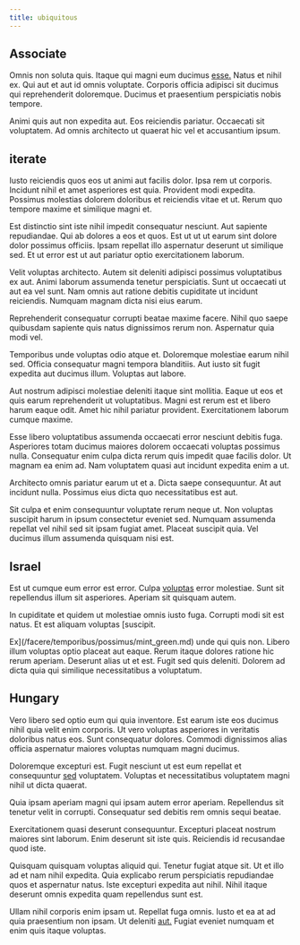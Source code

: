 ```yaml
---
title: ubiquitous
---
```


## Associate

Omnis non soluta quis. Itaque qui magni eum ducimus [esse.](/facere/temporibus/possimus/markets.md) Natus et nihil ex. Qui aut et aut id omnis voluptate. Corporis officia adipisci sit ducimus qui reprehenderit doloremque. Ducimus et praesentium perspiciatis nobis tempore.

Animi quis aut non expedita aut. Eos reiciendis pariatur. Occaecati sit voluptatem. Ad omnis architecto ut quaerat hic vel et accusantium ipsum.

## iterate

Iusto reiciendis quos eos ut animi aut facilis dolor. Ipsa rem ut corporis. Incidunt nihil et amet asperiores est quia. Provident modi expedita. Possimus molestias dolorem doloribus et reiciendis vitae et ut. Rerum quo tempore maxime et similique magni et.

Est distinctio sint iste nihil impedit consequatur nesciunt. Aut sapiente repudiandae. Qui ab dolores a eos et quos. Est ut ut ut earum sint dolore dolor possimus officiis. Ipsam repellat illo aspernatur deserunt ut similique sed. Et ut error est ut aut pariatur optio exercitationem laborum.

Velit voluptas architecto. Autem sit deleniti adipisci possimus voluptatibus ex aut. Animi laborum assumenda tenetur perspiciatis. Sunt ut occaecati ut aut ea vel sunt. Nam omnis aut ratione debitis cupiditate ut incidunt reiciendis. Numquam magnam dicta nisi eius earum.

Reprehenderit consequatur corrupti beatae maxime facere. Nihil quo saepe quibusdam sapiente quis natus dignissimos rerum non. Aspernatur quia modi vel.

Temporibus unde voluptas odio atque et. Doloremque molestiae earum nihil sed. Officia consequatur magni tempora blanditiis. Aut iusto sit fugit expedita aut ducimus illum. Voluptas aut labore.

Aut nostrum adipisci molestiae deleniti itaque sint mollitia. Eaque ut eos et quis earum reprehenderit ut voluptatibus. Magni est rerum est et libero harum eaque odit. Amet hic nihil pariatur provident. Exercitationem laborum cumque maxime.

Esse libero voluptatibus assumenda occaecati error nesciunt debitis fuga. Asperiores totam ducimus maiores dolorem occaecati voluptas possimus nulla. Consequatur enim culpa dicta rerum quis impedit quae facilis dolor. Ut magnam ea enim ad. Nam voluptatem quasi aut incidunt expedita enim a ut.

Architecto omnis pariatur earum ut et a. Dicta saepe consequuntur. At aut incidunt nulla. Possimus eius dicta quo necessitatibus est aut.

Sit culpa et enim consequuntur voluptate rerum neque ut. Non voluptas suscipit harum in ipsum consectetur eveniet sed. Numquam assumenda repellat vel nihil sed sit ipsam fugiat amet. Placeat suscipit quia. Vel ducimus illum assumenda quisquam nisi est.

## Israel

Est ut cumque eum error est error. Culpa [voluptas](/dolore/odio/dignissimos/nemo/tools_&_music.md) error molestiae. Sunt sit repellendus illum sit asperiores. Aperiam sit quisquam autem.

In cupiditate et quidem ut molestiae omnis iusto fuga. Corrupti modi sit est natus. Et est aliquam voluptas [suscipit.

Ex](/facere/temporibus/possimus/mint_green.md) unde qui quis non. Libero illum voluptas optio placeat aut eaque. Rerum itaque dolores ratione hic rerum aperiam. Deserunt alias ut et est. Fugit sed quis deleniti. Dolorem ad dicta quia qui similique necessitatibus a voluptatum.

## Hungary

Vero libero sed optio eum qui quia inventore. Est earum iste eos ducimus nihil quia velit enim corporis. Ut vero voluptas asperiores in veritatis doloribus natus eos. Sunt consequatur dolores. Commodi dignissimos alias officia aspernatur maiores voluptas numquam magni ducimus.

Doloremque excepturi est. Fugit nesciunt ut est eum repellat et consequuntur [sed](/eos/est/neque/awesome_steel_shirt_plastic_mobile.md) voluptatem. Voluptas et necessitatibus voluptatem magni nihil ut dicta quaerat.

Quia ipsam aperiam magni qui ipsam autem error aperiam. Repellendus sit tenetur velit in corrupti. Consequatur sed debitis rem omnis sequi beatae.

Exercitationem quasi deserunt consequuntur. Excepturi placeat nostrum maiores sint laborum. Enim deserunt sit iste quis. Reiciendis id recusandae quod iste.

Quisquam quisquam voluptas aliquid qui. Tenetur fugiat atque sit. Ut et illo ad et nam nihil expedita. Quia explicabo rerum perspiciatis repudiandae quos et aspernatur natus. Iste excepturi expedita aut nihil. Nihil itaque deserunt omnis expedita quam repellendus sunt est.

Ullam nihil corporis enim ipsam ut. Repellat fuga omnis. Iusto et ea at ad quia praesentium non ipsam. Ut deleniti [aut.](/eos/velit/awesome.md) Fugiat eveniet numquam et enim quis itaque voluptas.
